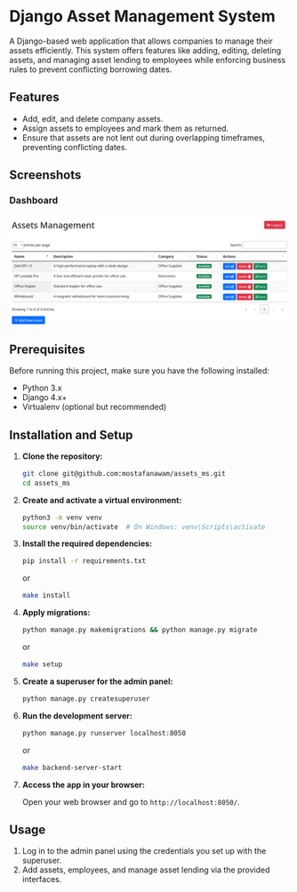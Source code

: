 # Django Asset Management System

A Django-based web application that allows companies to manage their assets efficiently. This system offers features like adding, editing, deleting assets, and managing asset lending to employees while enforcing business rules to prevent conflicting borrowing dates.

## Features
- Add, edit, and delete company assets.
- Assign assets to employees and mark them as returned.
- Ensure that assets are not lent out during overlapping timeframes, preventing conflicting dates.

## Screenshots

### Dashboard
![Dashboard Screenshot](screenshots/main.png)

<!-- ### Asset Management
![Asset Management Screenshot](path/to/screenshot2.png) -->

## Prerequisites

Before running this project, make sure you have the following installed:
- Python 3.x
- Django 4.x+
- Virtualenv (optional but recommended)

## Installation and Setup

1. **Clone the repository:**

    ```bash
    git clone git@github.com:mostafanawam/assets_ms.git
    cd assets_ms
    ```

2. **Create and activate a virtual environment:**

    ```bash
    python3 -m venv venv
    source venv/bin/activate  # On Windows: venv\Scripts\activate
    ```

3. **Install the required dependencies:**

    ```bash
    pip install -r requirements.txt
    ```
    or 

    ```bash
    make install
    ```
4. **Apply migrations:**

    ```bash
    python manage.py makemigrations && python manage.py migrate
    ```
    or 

    ```bash
    make setup

5. **Create a superuser for the admin panel:**

    ```bash
    python manage.py createsuperuser
    ```

6. **Run the development server:**

    ```bash
    python manage.py runserver localhost:8050
    ```
    or 
    ```bash
    make backend-server-start
    ```

7. **Access the app in your browser:**

    Open your web browser and go to `http://localhost:8050/`.

## Usage

1. Log in to the admin panel using the credentials you set up with the superuser.
2. Add assets, employees, and manage asset lending via the provided interfaces.

<!-- ## Environment Variables

For sensitive settings (like database passwords or secret keys), use a `.env` file in the project root. You can copy the `.env.example` file and update it:

```bash
cp .env.example .env -->
